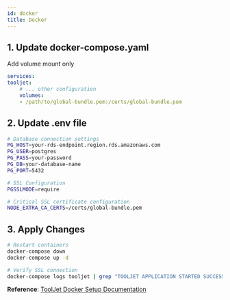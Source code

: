 ```yaml
---
id: docker
title: Docker
---
```


## 1. Update docker-compose.yaml

Add volume mount only

```yaml
services:
tooljet:
    # ... other configuration
    volumes:
    - /path/to/global-bundle.pem:/certs/global-bundle.pem
```

## 2. Update .env file

```bash
# Database connection settings
PG_HOST=your-rds-endpoint.region.rds.amazonaws.com
PG_USER=postgres
PG_PASS=your-password
PG_DB=your-database-name
PG_PORT=5432

# SSL Configuration
PGSSLMODE=require

# Critical SSL certificate configuration
NODE_EXTRA_CA_CERTS=/certs/global-bundle.pem
```

## 3. Apply Changes

```bash
# Restart containers
docker-compose down
docker-compose up -d

# Verify SSL connection
docker-compose logs tooljet | grep "TOOLJET APPLICATION STARTED SUCCESSFULLY"
```

**Reference**: [ToolJet Docker Setup Documentation](https://docs.tooljet.ai/docs/setup/docker)
